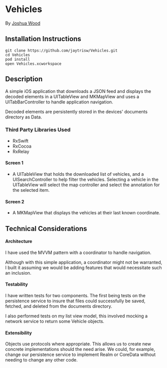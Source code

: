 # Vehicles

By [Joshua Wood](mailto:joshuatw@gmail.com)

## Installation Instructions

```
git clone https://github.com/jaytrisw/Vehicles.git
cd Vehicles
pod install
open Vehicles.xcworkspace
```

## Description

A simple iOS application that downloads a JSON feed and displays the decoded elements in a UITableView and MKMapView and uses a UITabBarController to handle application navigation.

Decoded elements are persistently stored in the devices' documents directory as Data.

### Third Party Libraries Used
- RxSwift
- RxCocoa
- RxRelay

#### Screen 1
- A UITableView that holds the downloaded list of vehicles, and a UISearchController to help filter the vehicles.  Selecting a vehicle in the UITableView will select the map controller and select the annotation for the selected item.

#### Screen 2
- A MKMapView that displays the vehicles at their last known coordinate.

## Technical Considerations
#### Architecture
I have used the MVVM pattern with a coordinator to handle navigation.

Although with this simple application, a coordinator might not be warranted, I built it assuming we would be adding features that would necessitate such an inclusion.

#### Testability

I have written tests for two components.  The first being tests on the persistence service to insure that files could successfully be saved, fetched, and deleted from the documents directory.

I also performed tests on my list view model, this involved mocking a network service to return some Vehicle objects.

#### Extensibility
Objects use protocols where appropriate.  This allows us to create new concrete implementations should the need arise.  We could, for example, change our persistence service to implement Realm or CoreData without needing to change any other code.
